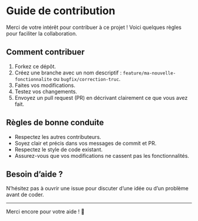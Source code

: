 # Guide de contribution

Merci de votre intérêt pour contribuer à ce projet ! Voici quelques règles pour faciliter la collaboration.

## Comment contribuer

1. Forkez ce dépôt.
2. Créez une branche avec un nom descriptif : `feature/ma-nouvelle-fonctionnalite` ou `bugfix/correction-truc`.
3. Faites vos modifications.
4. Testez vos changements.
5. Envoyez un pull request (PR) en décrivant clairement ce que vous avez fait.

## Règles de bonne conduite

- Respectez les autres contributeurs.
- Soyez clair et précis dans vos messages de commit et PR.
- Respectez le style de code existant.
- Assurez-vous que vos modifications ne cassent pas les fonctionnalités.

## Besoin d’aide ?

N’hésitez pas à ouvrir une issue pour discuter d’une idée ou d’un problème avant de coder.

---

Merci encore pour votre aide ! 🙌
